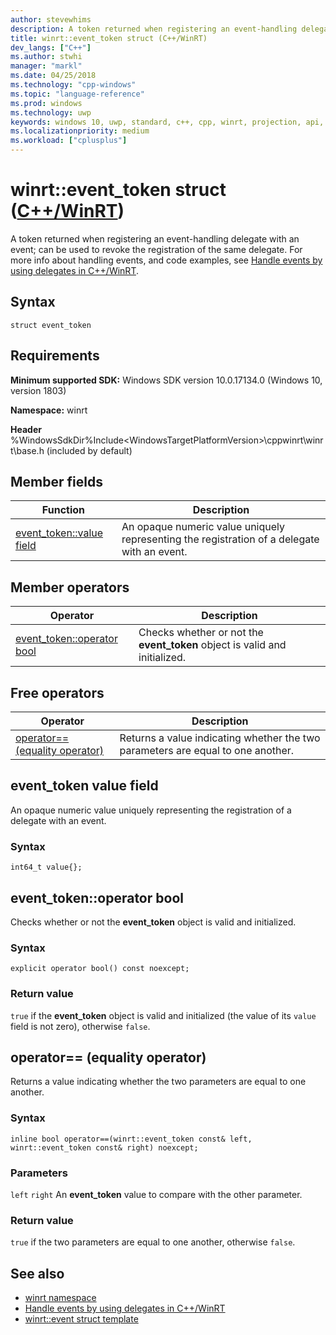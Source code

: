 ```yaml
---
author: stevewhims
description: A token returned when registering an event-handling delegate with an event; can be used to revoke the registration of the same delegate.
title: winrt::event_token struct (C++/WinRT)
dev_langs: ["C++"]
ms.author: stwhi
manager: "markl"
ms.date: 04/25/2018
ms.technology: "cpp-windows"
ms.topic: "language-reference"
ms.prod: windows
ms.technology: uwp
keywords: windows 10, uwp, standard, c++, cpp, winrt, projection, api, reference, delegate, handler
ms.localizationpriority: medium
ms.workload: ["cplusplus"]
---
```


# winrt::event_token struct ([C++/WinRT](/windows/uwp/cpp-and-winrt-apis/intro-to-using-cpp-with-winrt))
A token returned when registering an event-handling delegate with an event; can be used to revoke the registration of the same delegate. For more info about handling events, and code examples, see [Handle events by using delegates in C++/WinRT](/windows/uwp/cpp-and-winrt-apis/handle-events).

## Syntax
```cppwinrt
struct event_token
```

## Requirements
**Minimum supported SDK:** Windows SDK version 10.0.17134.0 (Windows 10, version 1803)

**Namespace:** winrt

**Header** %WindowsSdkDir%Include\<WindowsTargetPlatformVersion>\cppwinrt\winrt\base.h (included by default)

## Member fields
|Function|Description|
|------------|-----------------|
|[event_token::value field](#event_tokenvalue-field)|An opaque numeric value uniquely representing the registration of a delegate with an event.|

## Member operators
|Operator|Description|
|------------|-----------------|
|[event_token::operator bool](#event_tokenoperator-bool)|Checks whether or not the **event_token** object is valid and initialized.|

## Free operators
|Operator|Description|
|------------|-----------------|
|[operator== (equality operator)](#operator-equality-operator)|Returns a value indicating whether the two parameters are equal to one another.|

## event_token value field
An opaque numeric value uniquely representing the registration of a delegate with an event.

### Syntax
```cppwinrt
int64_t value{};
```

## event_token::operator bool
Checks whether or not the **event_token** object is valid and initialized.

### Syntax
```cppwinrt
explicit operator bool() const noexcept;
```

### Return value
`true` if the **event_token** object is valid and initialized (the value of its `value` field is not zero), otherwise `false`.

## operator== (equality operator)
Returns a value indicating whether the two parameters are equal to one another.

### Syntax
```cppwinrt
inline bool operator==(winrt::event_token const& left, winrt::event_token const& right) noexcept;
```

### Parameters
`left` `right`
An **event_token** value to compare with the other parameter.

### Return value
`true` if the two parameters are equal to one another, otherwise `false`.

## See also 
* [winrt namespace](winrt.md)
* [Handle events by using delegates in C++/WinRT](/windows/uwp/cpp-and-winrt-apis/handle-events)
* [winrt::event struct template](event.md)
